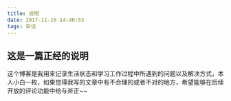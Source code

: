 ```yaml
---
title: 说明
date: 2017-11-16 14:46:53
tags: 杂记
---
```

## 这是一篇正经的说明
这个博客是我用来记录生活状态和学习工作过程中所遇到的问题以及解决方式，本人小白一枚，如果觉得我写的文章中有不合理的或者不对的地方，希望能够在后续开放的评论功能中给与斧正~~
